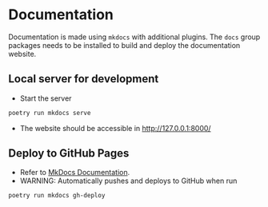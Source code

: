 # Documentation

Documentation is made using `mkdocs` with additional plugins. The `docs` group packages needs to be installed to build and deploy the documentation website.

## Local server for development
- Start the server
```bash 
poetry run mkdocs serve
```
- The website should be accessible in <http://127.0.0.1:8000/>

## Deploy to GitHub Pages
- Refer to [MkDocs Documentation](https://www.mkdocs.org/user-guide/deploying-your-docs/#github-pages). 
- WARNING: Automatically pushes and deploys to GitHub when run
```bash 
poetry run mkdocs gh-deploy
```